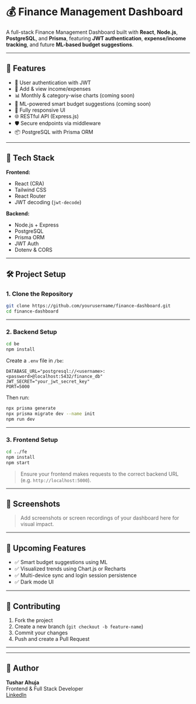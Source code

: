 # 💰 Finance Management Dashboard

A full-stack Finance Management Dashboard built with **React**, **Node.js**, **PostgreSQL**, and **Prisma**, featuring **JWT authentication**, **expense/income tracking**, and future **ML-based budget suggestions**.

---

## 🚀 Features

- 🔐 User authentication with JWT
- 💸 Add & view income/expenses
- 📊 Monthly & category-wise charts (coming soon)
- 🧠 ML-powered smart budget suggestions (coming soon)
- 📱 Fully responsive UI
- 🌐 RESTful API (Express.js)
- 🛡️ Secure endpoints via middleware
- 📦 PostgreSQL with Prisma ORM

---

## 💾 Tech Stack

**Frontend:**
- React (CRA)
- Tailwind CSS
- React Router
- JWT decoding (`jwt-decode`)

**Backend:**
- Node.js + Express
- PostgreSQL
- Prisma ORM
- JWT Auth
- Dotenv & CORS

---

## 🛠️ Project Setup

### 1. Clone the Repository

```bash
git clone https://github.com/yourusername/finance-dashboard.git
cd finance-dashboard
```

---

### 2. Backend Setup

```bash
cd be
npm install
```

Create a `.env` file in `/be`:

```env
DATABASE_URL="postgresql://<username>:<password>@localhost:5432/finance_db"
JWT_SECRET="your_jwt_secret_key"
PORT=5000
```

Then run:

```bash
npx prisma generate
npx prisma migrate dev --name init
npm run dev
```

---

### 3. Frontend Setup

```bash
cd ../fe
npm install
npm start
```

> Ensure your frontend makes requests to the correct backend URL (e.g. `http://localhost:5000`).

---

## 📸 Screenshots

> Add screenshots or screen recordings of your dashboard here for visual impact.

---

## 🔮 Upcoming Features

- ✅ Smart budget suggestions using ML
- ✅ Visualized trends using Chart.js or Recharts
- ✅ Multi-device sync and login session persistence
- ✅ Dark mode UI

---

## 🤝 Contributing

1. Fork the project
2. Create a new branch (`git checkout -b feature-name`)
3. Commit your changes
4. Push and create a Pull Request

---

<!--## 📄 License

This project is licensed under the [MIT License](LICENSE).-->

---

## 🤞 Author

**Tushar Ahuja**  
Frontend & Full Stack Developer  
[LinkedIn](https://www.linkedin.com/in/ahuja-tushar/) 
<!-- • [Portfolio](https://yourportfolio.com) -->


